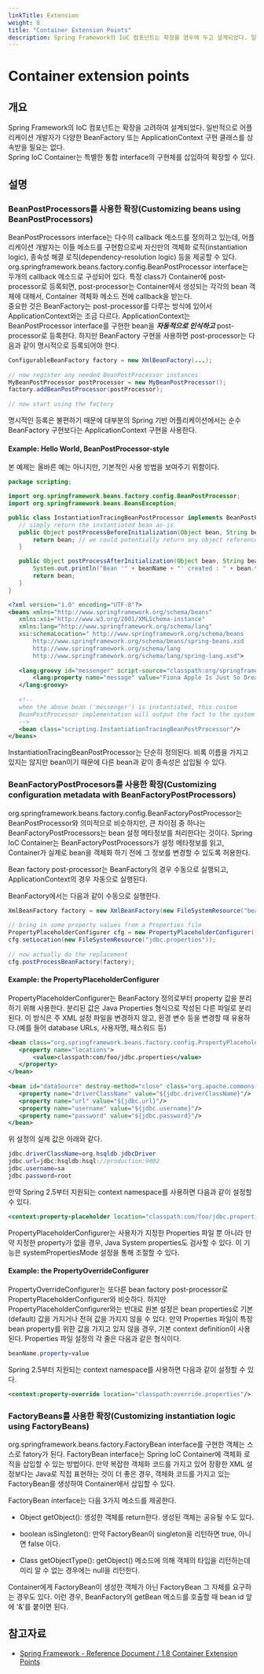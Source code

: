 ```yaml
---
linkTitle: Extension
weight: 8
title: "Container Extension Points"
description: Spring Framework의 IoC 컴포넌트는 확장을 염두에 두고 설계되었다. 일반적으로 개발자가 BeanFactory나 ApplicationContext 구현 클래스를 상속받을 필요는 없으며, Spring IoC Container는 통합 인터페이스의 구현체를 통해 확장할 수 있다.
---
```

# Container extension points

## 개요

Spring Framework의 IoC 컴포넌트는 확장을 고려하여 설계되었다. 일반적으로 어플리케이션 개발자가 다양한 BeanFactory 또는 ApplicationContext 구현 클래스를 상속받을 필요는 없다.  
Spring IoC Container는 특별한 통합 interface의 구현체를 삽입하여 확장할 수 있다.

## 설명

### BeanPostProcessors를 사용한 확장(Customizing beans using BeanPostProcessors)

BeanPostProcessors interface는 다수의 callback 메소드를 정의하고 있는데, 어플리케이션 개발자는 이들 메소드를 구현함으로써 자신만의 객체화 로직(instantiation logic), 종속성 해결 로직(dependency-resolution logic) 등을 제공할 수 있다.  
org.springframework.beans.factory.config.BeanPostProcessor interface는 두개의 callback 메소드로 구성되어 있다. 특정 class가 Container에 post-processor로 등록되면, post-processor는 Container에서 생성되는 각각의 bean 객체에 대해서, Container 객체화 메소드 전에 callback을 받는다.  
중요한 것은 BeanFactory는 post-processor를 다루는 방식에 있어서 ApplicationContext와는 조금 다르다. ApplicationContext는 BeanPostProcessor interface를 구현한 bean을 ***자동적으로 인식하고*** post-processor로 등록한다. 하지만 BeanFactory 구현을 사용하면 post-processor는 다음과 같이 명시적으로 등록되어야 한다.

 ```java
ConfigurableBeanFactory factory = new XmlBeanFactory(...);
 
// now register any needed BeanPostProcessor instances
MyBeanPostProcessor postProcessor = new MyBeanPostProcessor();
factory.addBeanPostProcessor(postProcessor);
 
// now start using the factory
```

 명시적인 등록은 불편하기 때문에 대부분의 Spring 기반 어플리케이션에서는 순수 BeanFactory 구현보다는 ApplicationContext 구현을 사용한다.

#### Example: Hello World, BeanPostProcessor-style

 본 예제는 올바른 예는 아니지만, 기본적인 사용 방법을 보여주기 위함이다.

 ```java
package scripting;
 
import org.springframework.beans.factory.config.BeanPostProcessor;
import org.springframework.beans.BeansException;
 
public class InstantiationTracingBeanPostProcessor implements BeanPostProcessor {
    // simply return the instantiated bean as-is
    public Object postProcessBeforeInitialization(Object bean, String beanName) throws BeansException {
        return bean; // we could potentially return any object reference here...
    }
 
    public Object postProcessAfterInitialization(Object bean, String beanName) throws BeansException {
        System.out.println("Bean '" + beanName + "' created : " + bean.toString());
        return bean;
    }
}
```

 ```xml
<?xml version="1.0" encoding="UTF-8"?>
<beans xmlns="http://www.springframework.org/schema/beans"
    xmlns:xsi="http://www.w3.org/2001/XMLSchema-instance"
    xmlns:lang="http://www.springframework.org/schema/lang"
    xsi:schemaLocation=" http://www.springframework.org/schema/beans
        http://www.springframework.org/schema/beans/spring-beans.xsd
        http://www.springframework.org/schema/lang
        http://www.springframework.org/schema/lang/spring-lang.xsd">
 
    <lang:groovy id="messenger" script-source="classpath:org/springframework/scripting/groovy/Messenger.groovy">
        <lang:property name="message" value="Fiona Apple Is Just So Dreamy."/> 
    </lang:groovy>
 
    <!-- 
    when the above bean ('messenger') is instantiated, this custom
    BeanPostProcessor implementation will output the fact to the system console
    -->
    <bean class="scripting.InstantiationTracingBeanPostProcessor"/>
</beans>
```

 InstantiationTracingBeanPostProcessor는 단순히 정의된다. 비록 이름을 가지고 있지는 않지만 bean이기 때문에 다른 bean과 같이 종속성은 삽입될 수 있다.

### BeanFactoryPostProcesors를 사용한 확장(Customizing configuration metadata with BeanFactoryPostProcessors)

 org.springframework.beans.factory.config.BeanFactoryPostProcessor는 BeanPostProcessor와 의미적으로 비슷하지만, 큰 차이점 중 하나는 BeanFactoryPostProcessors는 bean 설정 메타정보를 처리한다는 것이다. Spring IoC Container는 BeanFactoryPostProcessors가 설정 메타정보를 읽고, Container가 실제로 bean을 객체화 하기 전에 그 정보를 변경할 수 있도록 허용한다.

 Bean factory post-processor는 BeanFactory의 경우 수동으로 실행되고, ApplicationContext의 경우 자동으로 실행된다.

 BeanFactory에서는 다음과 같이 수동으로 실행한다.

 ```java
XmlBeanFactory factory = new XmlBeanFactory(new FileSystemResource("beans.xml"));
 
// bring in some property values from a Properties file
PropertyPlaceholderConfigurer cfg = new PropertyPlaceholderConfigurer();
cfg.setLocation(new FileSystemResource("jdbc.properties"));
 
// now actually do the replacement
cfg.postProcessBeanFactory(factory);
```

#### Example: the PropertyPlaceholderConfigurer

 PropertyPlaceholderConfigurer는 BeanFactory 정의로부터 property 값을 분리하기 위해 사용한다. 분리된 값은 Java Properties 형식으로 작성된 다른 파일로 분리된다. 이 방식은 주 XML 설정 파일을 변경하지 않고, 환경 변수 등을 변경할 때 유용하다.(예를 들어 database URLs, 사용자명, 패스워드 등)

 ```xml
<bean class="org.springframework.beans.factory.config.PropertyPlaceholderConfigurer">
    <property name="locations">
        <value>classpath:com/foo/jdbc.properties</value>
    </property>
</bean>
 
<bean id="dataSource" destroy-method="close" class="org.apache.commons.dbcp.BasicDataSource">
    <property name="driverClassName" value="${jdbc.driverClassName}"/>
    <property name="url" value="${jdbc.url}"/>
    <property name="username" value="${jdbc.username}"/>
    <property name="password" value="${jdbc.password}"/>
</bean>
```

 위 설정의 실제 값은 아래와 같다.

 ```java
jdbc.driverClassName=org.hsqldb.jdbcDriver
jdbc.url=jdbc:hsqldb:hsql://production:9002
jdbc.username=sa
jdbc.password=root

```

 만약 Spring 2.5부터 지원되는 context namespace를 사용하면 다음과 같이 설정할 수 있다.

 ```xml
<context:property-placeholder location="classpath:com/foo/jdbc.properties"/>
```

 PropertyPlaceholderConfigurer는 사용자가 지정한 Properties 파일 뿐 아니라 만약 지정한 property가 없을 경우, Java System properties도 검사할 수 있다. 이 기능은 systemPropertiesMode 설정을 통해 조절할 수 있다.

#### Example: the PropertyOverrideConfigurer

 PropertyOverrideConfigurer는 또다른 bean factory post-processor로 PropertyPlaceholderConfigurer와 비슷하다. 하지만 PropertyPlaceholderConfigurer와는 반대로 원본 설정은 bean properties로 기본(default) 값을 가지거나 전혀 값을 가지지 않을 수 있다. 만약 Properties 파일이 특정 bean property를 위한 값을 가지고 있지 않을 경우, 기본 context definition이 사용된다. Properties 파일 설정의 각 줄은 다음과 같은 형식이다.

 ```java
beanName.property=value

```

 Spring 2.5부터 지원되는 context namespace를 사용하면 다음과 같이 설정할 수 있다.

 ```xml
<context:property-override location="classpath:override.properties"/>
```

### FactoryBeans를 사용한 확장(Customizing instantiation logic using FactoryBeans)

 org.springframework.beans.factory.FactoryBean interface를 구현한 객체는 스스로 fatory가 된다. FactoryBean interface는 Spring IoC Container에 객체화 로직을 삽입할 수 있는 방법이다. 만약 복잡한 객체화 코드를 가지고 있어 장황한 XML 설정보다는 Java로 직접 표현하는 것이 더 좋은 경우, 객체화 코드를 가지고 있는 FactoryBean를 생성하여 Container에서 삽입할 수 있다.

 FactoryBean interface는 다음 3가지 메소드를 제공한다.

- Object getObject(): 생성한 객체를 return한다. 생성된 객체는 공유될 수도 있다.
    
- boolean isSingleton(): 만약 FactoryBean이 singleton을 리턴하면 true, 아니면 false 이다.
    
- Class getObjectType(): getObject() 메소드에 의해 객체의 타입을 리턴하는데 미리 알 수 없는 경우에는 null을 리턴한다.
    

 Container에게 FactoryBean이 생성한 객체가 아닌 FactoryBean 그 자체를 요구하는 경우도 있다. 이런 경우, BeanFactory의 getBean 메소드를 호출할 때 bean id 앞에 '&'를 붙이면 된다.

## 참고자료

- [Spring Framework - Reference Document / 1.8 Container Extension Points](https://docs.spring.io/spring-framework/docs/5.3.27/reference/html/core.html#beans-factory-extension)